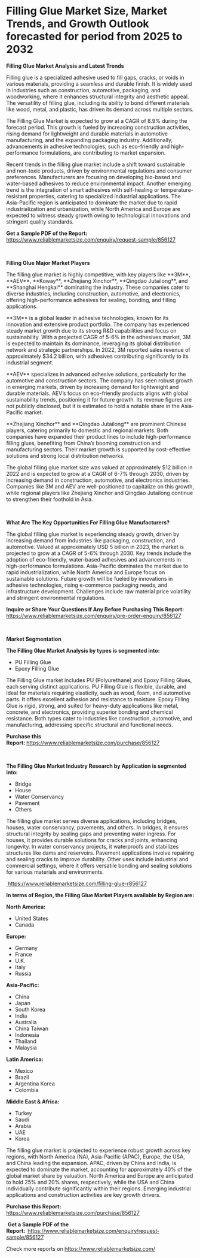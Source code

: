 <p><h1>Filling Glue Market Size, Market Trends, and Growth Outlook forecasted for period from 2025 to 2032</h1></p><p><strong>Filling Glue Market Analysis and Latest Trends</strong></p>
<p><p>Filling glue is a specialized adhesive used to fill gaps, cracks, or voids in various materials, providing a seamless and durable finish. It is widely used in industries such as construction, automotive, packaging, and woodworking, where it enhances structural integrity and aesthetic appeal. The versatility of filling glue, including its ability to bond different materials like wood, metal, and plastic, has driven its demand across multiple sectors.</p><p>The Filling Glue Market is expected to grow at a CAGR of 8.9% during the forecast period. This growth is fueled by increasing construction activities, rising demand for lightweight and durable materials in automotive manufacturing, and the expanding packaging industry. Additionally, advancements in adhesive technologies, such as eco-friendly and high-performance formulations, are contributing to market expansion.</p><p>Recent trends in the filling glue market include a shift toward sustainable and non-toxic products, driven by environmental regulations and consumer preferences. Manufacturers are focusing on developing bio-based and water-based adhesives to reduce environmental impact. Another emerging trend is the integration of smart adhesives with self-healing or temperature-resistant properties, catering to specialized industrial applications. The Asia-Pacific region is anticipated to dominate the market due to rapid industrialization and urbanization, while North America and Europe are expected to witness steady growth owing to technological innovations and stringent quality standards.</p></p>
<p><strong>Get a Sample PDF of the Report:&nbsp;</strong> <a href="https://www.reliablemarketsize.com/enquiry/request-sample/856127?utm_campaign=2272&utm_medium=2&utm_source=Github&utm_content=ia&utm_term=25012025&utm_id=filling-glue">https://www.reliablemarketsize.com/enquiry/request-sample/856127</a></p>
<p>&nbsp;</p>
<p><strong>Filling Glue Major Market Players</strong></p>
<p><p>The filling glue market is highly competitive, with key players like **3M**, **AEV**, **Koway**, **Zhejiang Xinchor**, **Qingdao Jutailong**, and **Shanghai Hengkai** dominating the industry. These companies cater to diverse industries, including construction, automotive, and electronics, offering high-performance adhesives for sealing, bonding, and filling applications.</p><p>**3M** is a global leader in adhesive technologies, known for its innovation and extensive product portfolio. The company has experienced steady market growth due to its strong R&D capabilities and focus on sustainability. With a projected CAGR of 5-6% in the adhesives market, 3M is expected to maintain its dominance, leveraging its global distribution network and strategic partnerships. In 2022, 3M reported sales revenue of approximately $34.2 billion, with adhesives contributing significantly to its industrial segment.</p><p>**AEV** specializes in advanced adhesive solutions, particularly for the automotive and construction sectors. The company has seen robust growth in emerging markets, driven by increasing demand for lightweight and durable materials. AEV’s focus on eco-friendly products aligns with global sustainability trends, positioning it for future growth. Its revenue figures are not publicly disclosed, but it is estimated to hold a notable share in the Asia-Pacific market.</p><p>**Zhejiang Xinchor** and **Qingdao Jutailong** are prominent Chinese players, catering primarily to domestic and regional markets. Both companies have expanded their product lines to include high-performance filling glues, benefiting from China’s booming construction and manufacturing sectors. Their market growth is supported by cost-effective solutions and strong local distribution networks.</p><p>The global filling glue market size was valued at approximately $12 billion in 2022 and is expected to grow at a CAGR of 6-7% through 2030, driven by increasing demand in construction, automotive, and electronics industries. Companies like 3M and AEV are well-positioned to capitalize on this growth, while regional players like Zhejiang Xinchor and Qingdao Jutailong continue to strengthen their foothold in Asia.</p></p>
<p>&nbsp;</p>
<p><strong>What Are The Key Opportunities For Filling Glue Manufacturers?</strong></p>
<p><p>The global filling glue market is experiencing steady growth, driven by increasing demand from industries like packaging, construction, and automotive. Valued at approximately USD 5 billion in 2023, the market is projected to grow at a CAGR of 5-6% through 2030. Key trends include the adoption of eco-friendly, water-based adhesives and advancements in high-performance formulations. Asia-Pacific dominates the market due to rapid industrialization, while North America and Europe focus on sustainable solutions. Future growth will be fueled by innovations in adhesive technologies, rising e-commerce packaging needs, and infrastructure development. Challenges include raw material price volatility and stringent environmental regulations.</p></p>
<p><strong>Inquire or Share Your Questions If Any Before Purchasing This Report:</strong> <a href="https://www.reliablemarketsize.com/enquiry/pre-order-enquiry/856127?utm_campaign=2272&utm_medium=2&utm_source=Github&utm_content=ia&utm_term=25012025&utm_id=filling-glue">https://www.reliablemarketsize.com/enquiry/pre-order-enquiry/856127</a></p>
<p>&nbsp;</p>
<p><strong>Market Segmentation</strong></p>
<p><strong>The Filling Glue Market Analysis by types is segmented into:</strong></p>
<p><ul><li>PU Filling Glue</li><li>Epoxy Filling Glue</li></ul></p>
<p><p>The Filling Glue market includes PU (Polyurethane) and Epoxy Filling Glues, each serving distinct applications. PU Filling Glue is flexible, durable, and ideal for materials requiring elasticity, such as wood, foam, and automotive parts. It offers excellent adhesion and resistance to moisture. Epoxy Filling Glue is rigid, strong, and suited for heavy-duty applications like metal, concrete, and electronics, providing superior bonding and chemical resistance. Both types cater to industries like construction, automotive, and manufacturing, addressing specific structural and functional needs.</p></p>
<p><strong>Purchase this Report:&nbsp;</strong><a href="https://www.reliablemarketsize.com/purchase/856127?utm_campaign=2272&utm_medium=2&utm_source=Github&utm_content=ia&utm_term=25012025&utm_id=filling-glue">https://www.reliablemarketsize.com/purchase/856127</a></p>
<p>&nbsp;</p>
<p><strong>The Filling Glue Market Industry Research by Application is segmented into:</strong></p>
<p><ul><li>Bridge</li><li>House</li><li>Water Conservancy</li><li>Pavement</li><li>Others</li></ul></p>
<p><p>The filling glue market serves diverse applications, including bridges, houses, water conservancy, pavements, and others. In bridges, it ensures structural integrity by sealing gaps and preventing water ingress. For houses, it provides durable solutions for cracks and joints, enhancing longevity. In water conservancy projects, it waterproofs and stabilizes structures like dams and reservoirs. Pavement applications involve repairing and sealing cracks to improve durability. Other uses include industrial and commercial settings, where it offers versatile bonding and sealing solutions for various materials and environments.</p></p>
<p><a href="https://www.reliablemarketsize.com/filling-glue-r856127?utm_campaign=2272&utm_medium=2&utm_source=Github&utm_content=ia&utm_term=25012025&utm_id=filling-glue">&nbsp;https://www.reliablemarketsize.com/filling-glue-r856127</a></p>
<p><strong>In terms of Region, the Filling Glue Market Players available by Region are:</strong></p>
<p>
    <p> <strong> North America: </strong>
        <ul>
            <li>United States</li>
            <li>Canada</li>
        </ul>
        </p> 
    <p> <strong> Europe: </strong>
        <ul>
            <li>Germany</li>
            <li>France</li>
            <li>U.K.</li>
            <li>Italy</li>
            <li>Russia</li>
        </ul>
        </p> 
    <p> <strong> Asia-Pacific: </strong>
        <ul>
            <li>China</li>
            <li>Japan</li>
            <li>South Korea</li>
            <li>India</li>
            <li>Australia</li>
            <li>China Taiwan</li>
            <li>Indonesia</li>
            <li>Thailand</li>
            <li>Malaysia</li>
        </ul>
        </p> 
    <p> <strong> Latin America: </strong>
        <ul>
            <li>Mexico</li>
            <li>Brazil</li>
            <li>Argentina Korea</li>
            <li>Colombia</li>
        </ul>
        </p> 
    <p> <strong> Middle East & Africa: </strong>
        <ul>
            <li>Turkey</li>
            <li>Saudi</li>
            <li>Arabia</li>
            <li>UAE</li>
            <li>Korea</li>
        </ul>
    </p>
    </p>
<p><p>The filling glue market is projected to experience robust growth across key regions, with North America (NA), Asia-Pacific (APAC), Europe, the USA, and China leading the expansion. APAC, driven by China and India, is expected to dominate the market, accounting for approximately 40% of the global market share by valuation. North America and Europe are anticipated to hold 25% and 20% shares, respectively, while the USA and China individually contribute significantly within their regions. Emerging industrial applications and construction activities are key growth drivers.</p></p>
<p><strong>Purchase this Report: </strong><a href="https://www.reliablemarketsize.com/purchase/856127?utm_campaign=2272&utm_medium=2&utm_source=Github&utm_content=ia&utm_term=25012025&utm_id=filling-glue">https://www.reliablemarketsize.com/purchase/856127</a></p>
<p>&nbsp;<strong>Get a Sample PDF of the Report:&nbsp;&nbsp;</strong><a href="https://www.reliablemarketsize.com/enquiry/request-sample/856127?utm_campaign=2272&utm_medium=2&utm_source=Github&utm_content=ia&utm_term=25012025&utm_id=filling-glue">https://www.reliablemarketsize.com/enquiry/request-sample/856127</a></p>
<p><strong></strong></p>
<p>Check more reports on <a href="https://www.reliablemarketsize.com/?utm_campaign=2272&utm_medium=2&utm_source=Github&utm_content=ia&utm_term=25012025&utm_id=filling-glue">https://www.reliablemarketsize.com/</a></p>